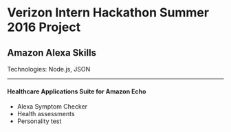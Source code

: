 # Verizon Intern Hackathon Summer 2016 Project

## Amazon Alexa Skills

Technologies: Node.js, JSON

---

#### Healthcare Applications Suite for Amazon Echo
- Alexa Symptom Checker
- Health assessments
- Personality test
